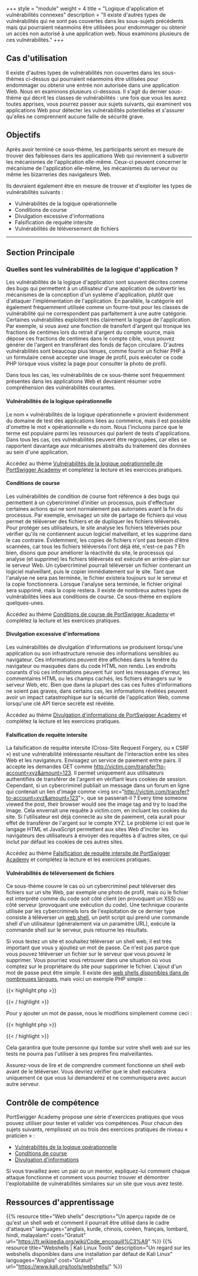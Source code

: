 +++
style = "module"
weight = 4
title = "Logique d'application et vulnérabilités connexes"
description = "Il existe d'autres types de vulnérabilités qui ne sont pas couvertes dans les sous-sujets précédents mais qui pourraient néanmoins être utilisées pour endommager ou obtenir un accès non autorisé à une application web. Nous examinons plusieurs de ces vulnérabilités."
+++

## Cas d'utilisation

Il existe d'autres types de vulnérabilités non couvertes dans les sous-thèmes ci-dessus qui pourraient néanmoins être utilisées pour endommager ou obtenir une entrée non autorisée dans une application Web. Nous en examinons plusieurs ci-dessous. Il s'agit du dernier sous-thème qui décrit les classes de vulnérabilités : une fois que vous les aurez toutes apprises, vous pourrez passer aux sujets suivants, qui examinent vos applications Web pour détecter les vulnérabilités potentielles et s'assurer qu'elles ne comprennent aucune faille de sécurité grave.

## Objectifs

Après avoir terminé ce sous-thème, les participants seront en mesure de trouver des faiblesses dans les applications Web qui reviennent à subvertir les mécanismes de l'application elle-même. Ceux-ci peuvent concerner le mécanisme de l'application elle-même, les mécanismes du serveur ou même les bizarreries des navigateurs Web.

Ils devraient également être en mesure de trouver et d'exploiter les types de vulnérabilités suivants :

- Vulnérabilités de la logique opérationnelle
- Conditions de course
- Divulgation excessive d'informations
- Falsification de requête intersite
- Vulnérabilités de téléversement de fichiers

---
## Section Principale

### Quelles sont les vulnérabilités de la logique d'application ?

Les vulnérabilités de la logique d'application sont souvent décrites comme des bugs qui permettent à un utilisateur d'une application de subvertir les mécanismes de la conception d'un système d'application, plutôt que d'attaquer l'implémentation de l'application. En parallèle, la catégorie est également fréquemment utilisée comme un fourre-tout pour les classes de vulnérabilité qui ne correspondent pas parfaitement à une autre catégorie. Certaines vulnérabilités exploitent très clairement la logique de l'application. Par exemple, si vous avez une fonction de transfert d'argent qui tronque les fractions de centimes lors du retrait d'argent du compte source, mais dépose ces fractions de centimes dans le compte cible, vous pouvez générer de l'argent en transférant des fonds de façon circulaire. D'autres vulnérabilités sont beaucoup plus ténues, comme fournir un fichier PHP à un formulaire censé accepter une image de profil, puis exécuter ce code PHP lorsque vous visitez la page pour consulter la photo de profil.

Dans tous les cas, les vulnérabilités de ce sous-thème sont fréquemment présentes dans les applications Web et devraient résumer votre compréhension des vulnérabilités courantes.

#### Vulnérabilités de la logique opérationnelle

Le nom « vulnérabilités de la logique opérationnelle » provient évidemment du domaine de test des applications liées au commerce, mais il est possible d'omettre le mot « opérationnelle » du nom. Nous l'incluons parce que le terme est populaire parmi les ressources qui parlent de tests d'applications. Dans tous les cas, ces vulnérabilités peuvent être regroupées, car elles se rapportent davantage aux mécanismes abstraits du traitement des données au sein d'une application.

Accédez au thème [Vulnérabilités de la logique opérationnelle de PortSwigger Academy](https://portswigger.net/web-security/logic-flaws) et complétez la lecture et les exercices pratiques.

#### Conditions de course

Les vulnérabilités de condition de course font référence à des bugs qui permettent à un cybercriminel d'initier un processus, puis d'effectuer certaines actions qui ne sont normalement pas autorisées avant la fin du processus. Par exemple, envisagez un site de partage de fichiers qui vous permet de téléverser des fichiers et de dupliquer les fichiers téléversés. Pour protéger ses utilisateurs, le site analyse les fichiers téléversés pour vérifier qu'ils ne contiennent aucun logiciel malveillant, et les supprime dans le cas contraire. Évidemment, les copies de fichiers n'ont pas besoin d'être scannées, car tous les fichiers téléversés l'ont déjà été, n'est-ce pas ? Eh bien, disons que pour améliorer la réactivité du site, le processus qui analyse (et supprime) les fichiers téléversés est exécuté en arrière-plan sur le serveur Web. Un cybercriminel pourrait téléverser un fichier contenant un logiciel malveillant, puis le copier immédiatement sur le site. Tant que l'analyse ne sera pas terminée, le fichier existera toujours sur le serveur et la copie fonctionnera. Lorsque l'analyse sera terminée, le fichier original sera supprimé, mais la copie restera. Il existe de nombreux autres types de vulnérabilités liées aux conditions de course. Ce sous-thème en explore quelques-unes.

Accédez au thème [Conditions de course de PortSwigger Academy](https://portswigger.net/web-security/race-conditions) et complétez la lecture et les exercices pratiques.

#### Divulgation excessive d'informations

Les vulnérabilités de divulgation d'informations se produisent lorsqu'une application ou son infrastructure renvoie des informations sensibles au navigateur. Ces informations peuvent être affichées dans la fenêtre du navigateur ou masquées dans du code HTML non rendu. Les endroits courants d'où ces informations peuvent fuir sont les messages d'erreur, les commentaires HTML ou les champs cachés, les fichiers étrangers sur le serveur Web, etc. Bien que dans la plupart des cas ces fuites d'informations ne soient pas graves, dans certains cas, les informations révélées peuvent avoir un impact catastrophique sur la sécurité de l'application Web, comme lorsqu'une clé API tierce secrète est révélée.

Accédez au thème [Divulgation d'informations de PortSwigger Academy](https://portswigger.net/web-security/information-disclosure) et complétez la lecture et les exercices pratiques.

#### Falsification de requête intersite

La falsification de requête intersite (Cross-Site Request Forgery, ou « CSRF ») est une vulnérabilité intéressante résultant de l'interaction entre les sites Web et les navigateurs. Envisagez un service de paiement entre pairs. Il accepte les demandes GET comme <http://victim.com/transfer?to-account=xyz&amount=123>. Il permet uniquement aux utilisateurs authentifiés de transférer de l'argent en vérifiant leurs cookies de session. Cependant, si un cybercriminel publiait un message dans un forum en ligne qui contenait un lien d'image comme &lt;img src="<http://victim.com/transfer?to-account=xyz&amount=123>"&gt;, que se passerait-il ? Every time someone viewed the post, their browser would see the image tag and try to load the image. Cela enverrait une requête à victim.com, en incluant les cookies du site. Si l'utilisateur est déjà connecté au site de paiement, cela aurait pour effet de transférer de l'argent sur le compte XYZ. Le problème ici est que le langage HTML et JavaScript permettent aux sites Web d'inciter les navigateurs des utilisateurs à envoyer des requêtes à d'autres sites, ce qui inclut par défaut les cookies de ces autres sites.

Accédez au thème [Falsification de requête intersite de PortSwigger Academy](https://portswigger.net/web-security/csrf) et complétez la lecture et les exercices pratiques.

#### Vulnérabilités de téléversement de fichiers

Ce sous-thème couvre le cas où un cybercriminel peut téléverser des fichiers sur un site Web, par exemple une photo de profil, mais où le fichier est interprété comme du code soit côté client (en provoquant un XSS) ou côté serveur (provoquant une exécution du code). Une technique courante utilisée par les cybercriminels lors de l'exploitation de ce dernier type consiste à téléverser un [web shell](https://en.wikipedia.org/wiki/Web_shell), un petit script qui prend une commande shell d'un utilisateur (généralement via un paramètre URL), exécute la commande shell sur le serveur, puis retourne les résultats.

Si vous testez un site et souhaitez téléverser un shell web, il est très important que vous y ajoutiez un mot de passe. Ce n'est pas parce que vous pouvez téléverser un fichier sur le serveur que vous pouvez le supprimer. Vous pourriez vous retrouver dans une situation où vous comptez sur le propriétaire du site pour supprimer le fichier. L'ajout d'un mot de passe peut être simple. Il existe des [web shells disponibles dans de nombreuses langues](https://www.kali.org/tools/webshells/), mais voici un exemple PHP simple :

{{< highlight php >}}
<?php echo system($_GET['command']);?>
{{< / highlight >}}

Pour y ajouter un mot de passe, nous le modifions simplement comme ceci :

{{< highlight php >}}
<?php
_if_ (_$\_GET_['password'] _==_ 'Un mot de passe super secret que personne d'autre ne connait.') {
    _echo_ system(_$_GET_['command']);
} _else_ {
    http_response_code(404);
}
?>
{{< / highlight >}}


Cela garantira que toute personne qui tombe sur votre shell web axé sur les tests ne pourra pas l'utiliser à ses propres fins malveillantes.

Assurez-vous de lire et de comprendre comment fonctionne un shell web avant de le téléverser. Vous devriez vérifier que le shell exécutera uniquement ce que vous lui demanderez et ne communiquera avec aucun autre serveur.

## Contrôle de compétence

PortSwigger Academy propose une série d'exercices pratiques que vous pouvez utiliser pour tester et valider vos compétences. Pour chacun des sujets suivants, remplissez un ou trois des exercices pratiques de niveau « praticien » :

- [Vulnérabilités de la logique opérationnelle](https://portswigger.net/web-security/all-labs#business-logic-vulnerabilities)
- [Conditions de course](https://portswigger.net/web-security/all-labs#race-conditions)
- [Divulgation d'informations](https://portswigger.net/web-security/all-labs#information-disclosure)

Si vous travaillez avec un pair ou un mentor, expliquez-lui comment chaque attaque fonctionne et comment vous pourriez trouver et démontrer l'exploitabilité de vulnérabilités similaires sur un site que vous avez testé.

## Ressources d'apprentissage

{{% resource title="Web shells" description="Un aperçu rapide de ce qu'est un shell web et comment il pourrait être utilisé dans le cadre d'attaques" languages="anglais, kurde, chinois, coréen, français, lombard, hindi, malayalam" cost="Gratuit" url="https://fr.wikipedia.org/wiki/Code_encoquill%C3%A9" %}}
{{% resource title="Webshells | Kali Linux Tools" description="Un regard sur les webshells disponibles dans une installation par défaut de Kali Linux" languages="Anglais" cost="Gratuit" url="https://www.kali.org/tools/webshells/" %}}